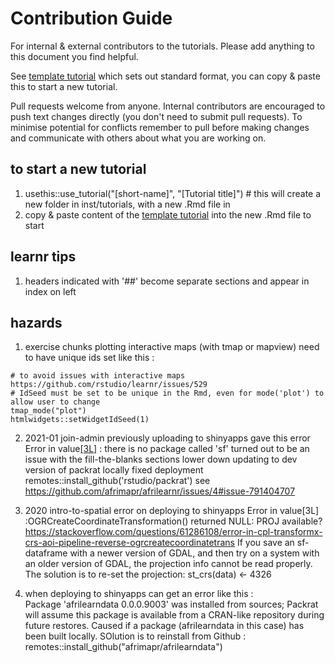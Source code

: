 # Contribution Guide

For internal & external contributors to the tutorials. Please add anything to this document you find helpful.

See [template tutorial](https://github.com/afrimapr/afrilearnr/blob/main/inst/tutorials/template-tutorial/template-tutorial.Rmd) which sets out standard format, you can copy & paste this to start a new tutorial.

Pull requests welcome from anyone. Internal contributors are encouraged to push text changes directly (you don't need to submit pull requests). To minimise potential for conflicts remember to pull before making changes and communicate with others about what you are working on. 


## to start a new tutorial

1. usethis::use_tutorial("[short-name]", "[Tutorial title]") # this will create a new folder in inst/tutorials, with a new .Rmd file in 
1. copy & paste content of the [template tutorial](https://github.com/afrimapr/afrilearnr/blob/main/inst/tutorials/template-tutorial/template-tutorial.Rmd) into the new .Rmd file to start


## learnr tips

1. headers indicated with '##' become separate sections and appear in index on left


## hazards

1. exercise chunks plotting interactive maps (with tmap or mapview) need to have unique ids set like this :
```{r [chunk-name]-setup}
# to avoid issues with interactive maps https://github.com/rstudio/learnr/issues/529
# IdSeed must be set to be unique in the Rmd, even for mode('plot') to allow user to change
tmap_mode("plot")
htmlwidgets::setWidgetIdSeed(1)
```

2. 2021-01 join-admin previously uploading to shinyapps gave this error
Error in value[[3L]](cond) : there is no package called 'sf'
turned out to be an issue with the fill-the-blanks sections lower down
updating to dev version of packrat locally fixed deployment 
remotes::install_github('rstudio/packrat')
see https://github.com/afrimapr/afrilearnr/issues/4#issue-791404707

3. 2020 intro-to-spatial error on deploying to shinyapps
Error in value[3L] :OGRCreateCoordinateTransformation() returned NULL: PROJ available?
https://stackoverflow.com/questions/61286108/error-in-cpl-transformx-crs-aoi-pipeline-reverse-ogrcreatecoordinatetrans
If you save an sf-dataframe with a newer version of GDAL, and then try on a system with an older version of GDAL, the projection info cannot be read properly.
The solution is to re-set the projection:
st_crs(data) <- 4326

4. when deploying to shinyapps can get an error like this :   
Package 'afrilearndata 0.0.0.9003' was installed from sources; Packrat will assume this package is available from a CRAN-like repository during future restores.
Caused if a package (afrilearndata in this case) has been built locally. SOlution is to reinstall from Github : remotes::install_github("afrimapr/afrilearndata")


